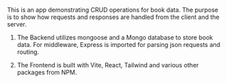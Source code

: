 This is an app demonstrating CRUD operations for book data. The purpose is to show how requests and responses are handled from the client and the server.

1. The Backend utilizes mongoose and a Mongo database to store book data. For middleware, Express is imported for parsing json requests and routing.

2. The Frontend is built with Vite, React, Tailwind and various other packages from NPM.
